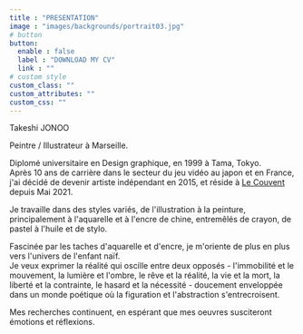 ```yaml
---
title : "PRESENTATION"
image : "images/backgrounds/portrait03.jpg"
# button
button:
  enable : false
  label : "DOWNLOAD MY CV"
  link : ""
# custom style
custom_class: ""
custom_attributes: ""
custom_css: ""
---
```


Takeshi JONOO

Peintre / Illustrateur à Marseille.  

Diplomé universitaire en Design graphique, en 1999 à Tama, Tokyo.  
Après 10 ans de carrière dans le secteur du jeu vidéo au japon et en France, j'ai décidé de devenir artiste indépendant en 2015, et réside à [Le Couvent](https://le-couvent.org) depuis Mai 2021.  

Je travaille dans des styles variés, de l'illustration à la peinture, principalement à l'aquarelle et à l'encre de chine, entremêlés de crayon, de pastel à l'huile et de stylo.

Fascinée par les taches d'aquarelle et d'encre, je m'oriente de plus en plus vers l'univers de l'enfant naïf.  
Je veux exprimer la réalité qui oscille entre deux opposés - l'immobilité et le mouvement, la lumière et l'ombre, le rêve et la réalité, la vie et la mort, la liberté et la contrainte, le hasard et la nécessité - doucement enveloppée dans un monde poétique où la figuration et l'abstraction s'entrecroisent.

Mes recherches continuent, en espérant que mes oeuvres susciteront émotions et réflexions.